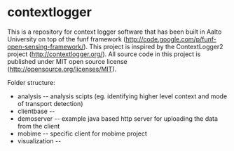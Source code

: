 contextlogger
=============

This is a repository for context logger software that has been built in Aalto University on top of the funf framework (http://code.google.com/p/funf-open-sensing-framework/). This project is inspired by the ContextLogger2 project (http://contextlogger.org/). All source code in this project is published under MIT open source license (http://opensource.org/licenses/MIT).

Folder structure:
* analysis -- analysis scipts (eg. identifying higher level context and mode of transport detection)
* clientbase -- 
* demoserver -- example java based http server for uploading the data from the client
* mobime -- specific client for mobime project
* visualization -- 
